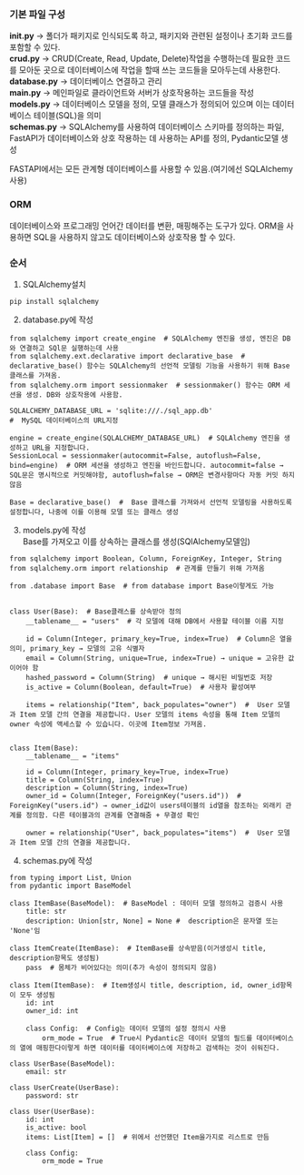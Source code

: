 ### 기본 파일 구성
**__init__.py** → 폴더가 패키지로 인식되도록 하고, 패키지와 관련된 설정이나 초기화 코드를 포함할 수 있다. <br>
**crud.py** → CRUD(Create, Read, Update, Delete)작업을 수행하는데 필요한 코드를 모아둔 곳으로 데이터베이스에 작업을 할때 쓰는 코드들을 모아두는데 사용한다. <br>
**database.py** → 데이터베이스 연결하고 관리 <br>
**main.py** → 메인파일로 클라이언트와 서버가 상호작용하는 코드들을 작성 <br>
**models.py** → 데이터베이스 모델을 정의, 모델 클래스가 정의되어 있으며 이는 데이터베이스 테이블(SQL)을 의미 <br>
**schemas.py** → SQLAlchemy를 사용하여 데이터베이스 스키마를 정의하는 파일, FastAPI가 데이터베이스와 상호 작용하는 데 사용하는 API를 정의, Pydantic모델 생성<br>


FASTAPI에서는 모든 관계형 데이터베이스를 사용할 수 있음.(여기에선 SQLAlchemy사용)

### ORM
데이터베이스와 프로그래밍 언어간 데이터를 변환, 매핑해주는 도구가 있다.
ORM을 사용하면 SQL을 사용하지 않고도 데이터베이스와 상호작용 할 수 있다.


### 순서
1. SQLAlchemy설치
```
pip install sqlalchemy
```

2. database.py에 작성
```
from sqlalchemy import create_engine  # SQLAlchemy 엔진을 생성, 엔진은 DB와 연결하고 SQl문 실행하는데 사용
from sqlalchemy.ext.declarative import declarative_base  # declarative_base() 함수는 SQLAlchemy의 선언적 모델링 기능을 사용하기 위해 Base 클래스를 가져옴.
from sqlalchemy.orm import sessionmaker  # sessionmaker() 함수는 ORM 세션을 생성. DB와 상호작용에 사용함.

SQLALCHEMY_DATABASE_URL = 'sqlite:///./sql_app.db'
#  MySQL 데이터베이스의 URL지정

engine = create_engine(SQLALCHEMY_DATABASE_URL)  # SQLAlchemy 엔진을 생성하고 URL을 지정합니다.
SessionLocal = sessionmaker(autocommit=False, autoflush=False, bind=engine)  # ORM 세션을 생성하고 엔진을 바인드합니다. autocommit=false → SQL문은 명시적으로 커밋해야함, autoflush=false → ORM은 변경사항마다 자동 커밋 하지않음

Base = declarative_base()  #  Base 클래스를 가져와서 선언적 모델링을 사용하도록 설정합니다, 나중에 이를 이용해 모델 또는 클래스 생성
```

3. models.py에 작성 <br>
Base를 가져오고 이를 상속하는 클래스를 생성(SQlAlchemy모델임)
```
from sqlalchemy import Boolean, Column, ForeignKey, Integer, String
from sqlalchemy.orm import relationship  # 관계를 만들기 위해 가져옴

from .database import Base  # from database import Base이렇게도 가능


class User(Base):  # Base클래스를 상속받아 정의
    __tablename__ = "users"  # 각 모델에 대해 DB에서 사용할 테이블 이름 지정

    id = Column(Integer, primary_key=True, index=True)  # Column은 열을 의미, primary_key → 모델의 고유 식별자
    email = Column(String, unique=True, index=True) → unique = 고유한 값이어야 함
    hashed_password = Column(String)  # unique → 해시된 비밀번호 저장
    is_active = Column(Boolean, default=True)  # 사용자 활성여부

    items = relationship("Item", back_populates="owner")  #  User 모델과 Item 모델 간의 연결을 제공합니다. User 모델의 items 속성을 통해 Item 모델의 owner 속성에 액세스할 수 있습니다. 이곳에 Item정보 가져옴.


class Item(Base):
    __tablename__ = "items"

    id = Column(Integer, primary_key=True, index=True)
    title = Column(String, index=True)
    description = Column(String, index=True)
    owner_id = Column(Integer, ForeignKey("users.id"))  #  ForeignKey("users.id") → owner_id값이 users테이블의 id열을 참조하는 외래키 관계를 정의함. 다른 테이블과의 관계를 연결해줌 + 무결성 확인

    owner = relationship("User", back_populates="items")  #  User 모델과 Item 모델 간의 연결을 제공합니다.
```

4. schemas.py에 작성 <br>
```
from typing import List, Union
from pydantic import BaseModel

class ItemBase(BaseModel):  # BaseModel : 데이터 모델 정의하고 검증시 사용
    title: str
    description: Union[str, None] = None #  description은 문자열 또는 'None'임

class ItemCreate(ItemBase):  # ItemBase를 상속받음(이거생성시 title, description항목도 생성됨)
    pass  # 몸체가 비어있다는 의미(추가 속성이 정의되지 않음)

class Item(ItemBase):  # Item생성시 title, description, id, owner_id항목이 모두 생성됨
    id: int
    owner_id: int

    class Config:  # Config는 데이터 모델의 설정 정의시 사용
        orm_mode = True  # True시 Pydantic은 데이터 모델의 필드를 데이터베이스의 열에 매핑한다이렇게 하면 데이터를 데이터베이스에 저장하고 검색하는 것이 쉬워진다.

class UserBase(BaseModel):
    email: str

class UserCreate(UserBase):
    password: str

class User(UserBase):
    id: int
    is_active: bool
    items: List[Item] = []  # 위에서 선언했던 Item을가지로 리스트로 만듬

    class Config:
        orm_mode = True
```
